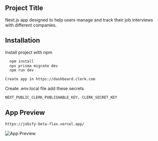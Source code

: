 ## Project Title

Next.js app designed to help users manage and track their job interviews with different companies.

## Installation

Install project with npm

```bash
  npm install
  npx prisma migrate dev
  npm run dev
```

```bash
Create app in https://dashboard.clerk.com
```

Create .env.local file add these secrets

```bash
NEXT_PUBLIC_CLERK_PUBLISHABLE_KEY, CLERK_SECRET_KEY
```

## App Preview

```bash
https://jobify-beta-flax.vercel.app/
```

![App Preview](https://github.com/NaveenNaik02/Jobify/assets/79866255/aee5003f-d571-4796-aa10-5a5f81e57422)
